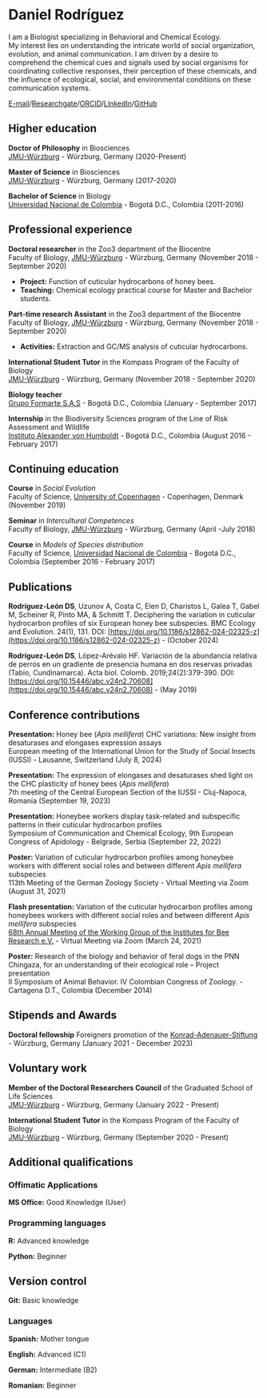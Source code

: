 # Daniel Rodríguez
I am a Biologist specializing in Behavioral and Chemical Ecology. <br>
My interest lies on understanding the intricate world of social organization, evolution, and animal communication. I am driven by a desire to comprehend the chemical cues and signals used by social organisms for coordinating collective responses, their perception of these chemicals, and the influence of ecological, social, and environmental conditions on these communication systems.

[E-mail](mailto:daniel.rodriguez@uni-wuerzburg.de)/[Researchgate](https://www.researchgate.net/profile/Daniel-Rodriguez-Leon)/[ORCID](https://orcid.org/0000-0001-9637-1364)/[LinkedIn](www.linkedin.com/in/dsrodriguezl)/[GitHub](https://github.com/dsrodriguezl)

## Higher education
**Doctor of Philosophy** in Biosciences <br>
[JMU-Würzburg](https://www.uni-wuerzburg.de/en/home/) - Würzburg, Germany (2020-Present)

**Master of Science** in Biosciences <br>
[JMU-Würzburg](https://www.uni-wuerzburg.de/en/home/) - Würzburg, Germany (2017-2020)

**Bachelor of Science** in Biology <br>
[Universidad Nacional de Colombia](https://unal.edu.co/) - Bogotá D.C., Colombia (2011-2016)

## Professional experience
**Doctoral researcher** in the Zoo3 department of the Biocentre <br>
Faculty of Biology, [JMU-Würzburg](https://www.uni-wuerzburg.de/en/home/) - Würzburg, Germany (November 2018 - September 2020)
  - **Project:** Function of cuticular hydrocarbons of honey bees.
  - **Teaching:** Chemical ecology practical course for Master and Bachelor students.

**Part‑time research Assistant** in the Zoo3 department of the Biocentre <br>
Faculty of Biology, [JMU-Würzburg](https://www.uni-wuerzburg.de/en/home/) - Würzburg, Germany (November 2018 - September 2020)
  - **Activities:** Extraction and GC/MS analysis of cuticular hydrocarbons.

**International Student Tutor** in the Kompass Program of the Faculty of Biology <br>
[JMU-Würzburg](https://www.uni-wuerzburg.de/en/home/) - Würzburg, Germany (November 2018 - September 2020)

**Biology teacher** <br>
[Grupo Formarte S.A.S](https://formarte.edu.co) - Bogotá D.C., Colombia (January - September 2017)

**Internship** in the Biodiversity Sciences program of the Line of Risk Assessment and Wildlife <br>
[Instituto Alexander von Humboldt](www.humboldt.org.co/es) - Bogotá D.C., Colombia (August 2016 - February 2017)

## Continuing education
**Course** in _Social Evolution_ <br>
Faculty of Science, [University of Copenhagen](https://www.ku.dk/english) - Copenhagen, Denmark (November 2019)

**Seminar** in _Intercultural Competences_ <br>
Faculty of Biology, [JMU-Würzburg](https://www.uni-wuerzburg.de/en/home/) - Würzburg, Germany (April -July 2018)

**Course** in _Models of Species distribution_ <br>
Faculty of Science, [Universidad Nacional de Colombia](https://unal.edu.co/) - Bogotá D.C., Colombia (September 2016 - February 2017)

## Publications
**Rodríguez-León DS**, Uzunov A, Costa C, Elen D, Charistos L, Galea T, Gabel M, Scheiner R, Pinto MA, & Schmitt T. Deciphering the variation in cuticular hydrocarbon profiles of six European honey bee subspecies. BMC Ecology and Evolution. 24(1), 131.
DOI: [https://doi.org/10.1186/s12862-024-02325-z](https://doi.org/10.1186/s12862-024-02325-z) - (October 2024)

**Rodríguez-León DS**, López-Arévalo HF. Variación de la abundancia relativa de perros en un gradiente de presencia humana en dos reservas privadas (Tabio, Cundinamarca). Acta biol. Colomb. 2019;24(2):379-390.
DOI: [https://doi.org/10.15446/abc.v24n2.70608](https://doi.org/10.15446/abc.v24n2.70608) - (May 2019)

## Conference contributions
**Presentation:** Honey bee (_Apis mellifera_) CHC variations: New insight from desaturases and elongases expression assays <br>
European meeting of the International Union for the Study of Social Insects (IUSSI) - Lausanne, Switzerland (July 8, 2024)

**Presentation:**  The expression of elongases and desaturases shed light on the CHC plasticity of honey bees (_Apis mellifera_) <br>
7th meeting of the Central European Section of the IUSSI - Cluj-Napoca, Romania (September 19, 2023)

**Presentation:** Honeybee workers display task-related and subspecific patterns in their cuticular hydrocarbon profiles <br>
Symposium of Communication and Chemical Ecology, 9th European Congress of Apidology - Belgrade, Serbia (September 22, 2022)

**Poster:** Variation of cuticular hydrocarbon profiles among honeybee workers with different social roles and between different _Apis mellifera_ subspecies <br>
113th Meeting of the German Zoology Society - Virtual Meeting via Zoom (August 31, 2021)

**Flash presentation:**  Variation of the cuticular hydrocarbon profiles among honeybees
workers with different social roles and between different _Apis mellifera_ subspecies <br>
[68th Annual Meeting of the Working Group of the Institutes for Bee Research e.V.](https://ag-biene.uni-hohenheim.de/tagung) - Virtual Meeting via Zoom (March 24, 2021)

**Poster:** Research of the biology and behavior of feral dogs in the PNN Chingaza, for an understanding of their ecological role – Project presentation <br>
II Symposium of Animal Behavior. IV Colombian Congress of Zoology. - Cartagena D.T., Colombia (December 2014)

## Stipends and Awards
**Doctoral fellowship**
Foreigners promotion of the [Konrad-Adenauer-Stiftung](https://www.kas.de/de/home) - Würzburg, Germany (January 2021 - December 2023)

## Voluntary work
**Member of the Doctoral Researchers Council** of the Graduated School of Life Sciences <br>
[JMU-Würzburg](https://www.uni-wuerzburg.de/en/home/) - Würzburg, Germany (January 2022 - Present)

**International Student Tutor** in the Kompass Program of the Faculty of Biology <br>
[JMU-Würzburg](https://www.uni-wuerzburg.de/en/home/) - Würzburg, Germany (September 2020 - Present)

## Additional qualifications
### Offimatic Applications
**MS Office:** Good Knowledge (User)

### Programming languages
**R:** Advanced knowledge

**Python:** Beginner

## Version control

**Git:** Basic knowledge

### Languages
**Spanish:** Mother tongue

**English:** Advanced (C1)

**German:** Intermediate (B2)

**Romanian:** Beginner

